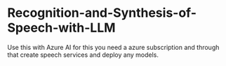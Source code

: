 # Recognition-and-Synthesis-of-Speech-with-LLM
Use this with Azure AI for this you need a azure subscription and through that create speech services and deploy any models.
